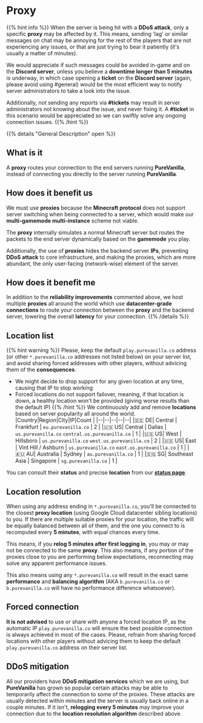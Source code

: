 # Proxy

{{% hint info %}}
When the server is being hit with a **DDoS attack**, only a specific **proxy** may be affected by it. This means, sending 'lag' or similar messages on chat may be annoying for the rest of the players that are not experiencing any issues, or that are just trying to bear it patiently (it's usually a matter of minutes).

We would appreciate if such messages could be avoided in-game and on the **Discord server**, unless you believe a **downtime longer than 5 minutes** is underway, in which case opening a **ticket** on the **Discord server** (again, please avoid using #general) would be the most efficient way to notify server administrators to take a look into the issue.

Additionally, not sending any reports via **#tickets** may result in server administrators not knowing about the issue, and never fixing it. A **#ticket** in this scenario would be appreciated so we can swiftly solve any ongoing connection issues.
{{% /hint %}}

{{% details "General Description" open %}}
## What is it
A **proxy** routes your connection to the end servers running **PureVanilla**, instead of connecting you directly to the server running **PureVanilla**.

## How does it benefit us
We must use **proxies** because the **Minecraft protocol** does not support server switching when being connected to a server, which would make our **multi-gamemode multi-instance** scheme not viable.

The **proxy** internally simulates a normal Minecraft server but routes the packets to the end server dynamically based on the **gamemode** you play.

Additionally, the use of **proxies** hides the backend server **IPs**, preventing **DDoS attack** to core infrastructure, and making the proxies, which are more abundant, the only user-facing (network-wise) element of the server.

## How does it benefit me
In addition to the **reliability improvements** commented above, we host multiple **proxies** all around the world which use **datacenter-grade connections** to route your connection between the **proxy** and the backend server, lowering the overall **latency** for your connection.
{{% /details %}}

## Location list
{{% hint warning %}}
Please, keep the default ``play.purevanilla.co`` address (or other ``*.purevanilla.co`` addresses not listed below) on your server list, and avoid sharing forced addresses with other players, without advicing them of the __consequences__.
- We might decide to drop support for any given location at any time, causing that IP to stop working
- Forced locations do not support failover, meaning, if that location is down, a healthy location won't be provided (giving worse results than the default IP)
{{% /hint %}}
We continuously add and remove **locations** based on server popularity all around the world.
|Country|Region|City|IP|Count  |
|--|--|--|--|--|
|🇩🇪 DE| Central | Frankfurt | ``eu.purevanilla.co`` | 2 |
|🇺🇸 US| Central | Dallas | ``us.purevanilla.co`` ``central.us.purevanilla.co`` | 1 |
|🇺🇸 US| West | Hillsboro | ``us.purevanilla.co`` ``west.us.purevanilla.co`` | 2 |
|🇺🇸 US| East | Vint Hill / Ashburn | ``us.purevanilla.co`` ``east.us.purevanilla.co`` | 1 |
|🇦🇺 AU| Australia | Sydney | ``au.purevanilla.co`` | 1 |
|🇸🇬 SG| Southeast Asia | Singapore | ``sg.purevanilla.co`` | 1 |

You can consult their **status** and precise **location** from our [**status page**](https://purevanilla.co/status).


## Location resolution
When using any address ending in ``*.purevanilla.co``, you'll be connected to the closest **proxy location** (using Google Cloud datacenter sibling locations) to you. If there are multiple suitable proxies for your location, the traffic will be equally balanced between all of them, and the one you connect to is recomputed every **5 minutes**, with equal chances every time.

This means, if you **relog 5 minutes after first logging in**, you may or may not be connected to the same **proxy**. This also means, if any portion of the proxies close to you are performing below expectations, reconnecting may solve any apparent performance issues.

This also means using any ``*.purevanilla.co`` will result in the exact same **performance** and **balancing algorithm** (AKA ``b.purevanilla.co`` or ``b.purevanilla.co`` will have no performance difference whatsoever).

## Forced connection
**It is not advised** to use or share with anyone a forced location IP, as the automatic IP ``play.purevanilla.co`` will ensure the best possible connection is always achieved in most of the cases. Please, refrain from sharing forced locations with other players without advicing them to keep the default ``play.purevanilla.co`` address on their server list.

## DDoS mitigation
All our providers have **DDoS mitigation services** which we are using, but **PureVanilla** has grown so popular certain attacks may be able to temporarily affect the connection to some of the proxies. These attacks are usually detected within minutes and the server is usually back online in a couple minutes. If it isn't, **relogging every 5 minutes** may improve your connection due to the **location resolution algorithm** described above.